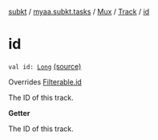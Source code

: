 [subkt](../../../index.md) / [myaa.subkt.tasks](../../index.md) / [Mux](../index.md) / [Track](index.md) / [id](./id.md)

# id

`val id: `[`Long`](https://kotlinlang.org/api/latest/jvm/stdlib/kotlin/-long/index.html) [(source)](https://github.com/Myaamori/SubKt/blob/0.1.13/src/main/kotlin/myaa/subkt/tasks/muxtask.kt#L199)

Overrides [Filterable.id](../../-filterable/id.md)

The ID of this track.

**Getter**

The ID of this track.


